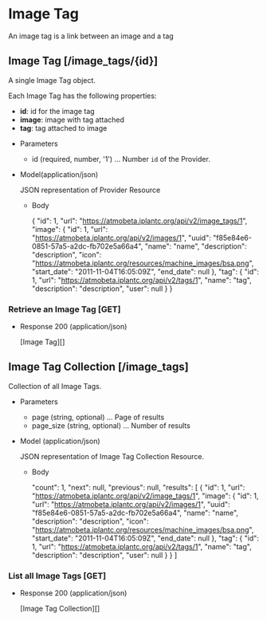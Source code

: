 # Image Tag
An image tag is a link between an image and a tag

## Image Tag [/image_tags/{id}]
A single Image Tag object.

Each Image Tag has the following properties:

- **id**: id for the image tag
- **image**: image with tag attached
- **tag**: tag attached to image


+ Parameters
    + id (required, number, '1') ... Number `id` of the Provider.

+ Model(application/json)

    JSON representation of Provider Resource

    + Body

        {
            "id": 1,
            "url": "https://atmobeta.iplantc.org/api/v2/image_tags/1",
            "image": {
                "id": 1,
                "url": "https://atmobeta.iplantc.org/api/v2/images/1",
                "uuid": "f85e84e6-0851-57a5-a2dc-fb702e5a66a4",
                "name": "name",
                "description": "description",
                "icon": "https://atmobeta.iplantc.org/resources/machine_images/bsa.png",
                "start_date": "2011-11-04T16:05:09Z",
                "end_date": null
            },
            "tag": {
                "id": 1,
                "url": "https://atmobeta.iplantc.org/api/v2/tags/1",
                "name": "tag",
                "description": "description",
                "user": null
            }
        }


### Retrieve an Image Tag [GET]
+ Response 200 (application/json)

    [Image Tag][]

## Image Tag Collection [/image_tags]
Collection of all Image Tags.

+ Parameters
    + page (string, optional) ... Page of results
    + page_size (string, optional) ... Number of results

+ Model (application/json)

    JSON representation of Image Tag Collection Resource.

    + Body

        "count": 1,
        "next": null,
        "previous": null,
        "results": [
            {
                "id": 1,
                "url": "https://atmobeta.iplantc.org/api/v2/image_tags/1",
                "image": {
                    "id": 1,
                    "url": "https://atmobeta.iplantc.org/api/v2/images/1",
                    "uuid": "f85e84e6-0851-57a5-a2dc-fb702e5a66a4",
                    "name": "name",
                    "description": "description",
                    "icon": "https://atmobeta.iplantc.org/resources/machine_images/bsa.png",
                    "start_date": "2011-11-04T16:05:09Z",
                    "end_date": null
                },
                "tag": {
                    "id": 1,
                    "url": "https://atmobeta.iplantc.org/api/v2/tags/1",
                    "name": "tag",
                    "description": "description",
                    "user": null
                }
            }
        ]

### List all Image Tags [GET]
+ Response 200 (application/json)

    [Image Tag Collection][]
